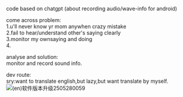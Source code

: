 code based on chatgpt (about recording  audio/wave-info for android) <br>

come across problem:<br>
		1.u'll never know yr mom anywhen crazy mistake<br>
   		2.fail to hear/understand other's saying clearly<br>
		3.monitor my ownsaying and doing<br>
		4.  

analyse and solution:  
        monitor and record sound info.  

dev route:  
sry:want to translate english,but lazy,but want translate by myself.
![(en)软件版本升级2505280059](https://github.com/user-attachments/assets/e20913c8-29d4-4bfc-adf3-721eaf1801b6)

